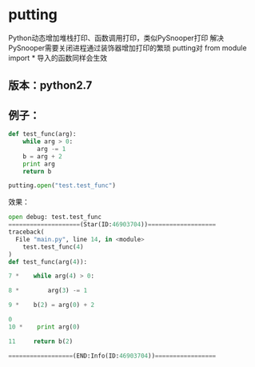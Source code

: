 # putting
Python动态增加堆栈打印、函数调用打印，类似PySnooper打印 
解决PySnooper需要关闭进程通过装饰器增加打印的繁琐 
putting对 from module import * 导入的函数同样会生效 



## 版本：python2.7

## 例子：

```python
def test_func(arg):
    while arg > 0:
        arg -= 1
    b = arg + 2
    print arg
    return b
```

```python
putting.open("test.test_func")
```

效果：

```python
open debug: test.test_func
====================(Star(ID:46903704))===================
traceback(
  File "main.py", line 14, in <module>
    test.test_func(4)
)
def test_func(arg(4)):

7 *    while arg(4) > 0:

8 *        arg(3) -= 1

9 *    b(2) = arg(0) + 2

0
10 *    print arg(0)

11     return b(2)

==================(END:Info(ID:46903704))=================
```

